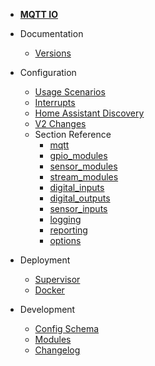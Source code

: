 - [**MQTT IO**](/)

- Documentation

  - [Versions](../versions.md)

- Configuration

  - [Usage Scenarios](config/scenarios.md)
  - [Interrupts](config/interrupts.md)
  - [Home Assistant Discovery](config/ha_discovery.md)
  - [V2 Changes](config/v2-changes.md)
  - Section Reference
    - [mqtt](config/reference/mqtt/)
    - [gpio_modules](config/reference/gpio_modules/)
    - [sensor_modules](config/reference/sensor_modules/)
    - [stream_modules](config/reference/stream_modules/)
    - [digital_inputs](config/reference/digital_inputs/)
    - [digital_outputs](config/reference/digital_outputs/)
    - [sensor_inputs](config/reference/sensor_inputs/)
    - [logging](config/reference/logging/)
    - [reporting](config/reference/reporting/)
    - [options](config/reference/options/)

- Deployment

  - [Supervisor](deployment/supervisor.md)
  - [Docker](deployment/docker.md)

- Development

  - [Config Schema](dev/config_schema.md)
  - [Modules](dev/modules/README.md)
  - [Changelog](CHANGELOG.md)